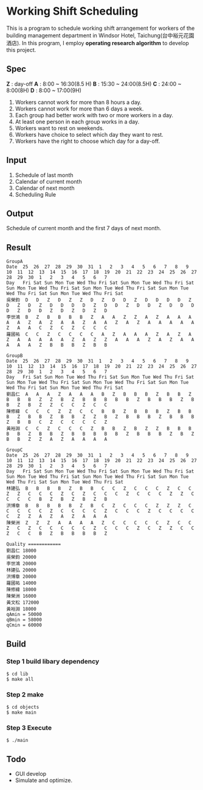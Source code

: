 # Working Shift Scheduling

This is a program to schedule working shift arrangement for workers of the building management department in Windsor Hotel,  Taichung(台中裕元花園酒店). In this program, I employ **operating research algorithm** to develop this project.

## Spec

**Z** : day-off
**A** : 8:00 ~ 16:30(8.5 H)
**B** : 15:30 ~ 24:00(8.5H)
**C** : 24:00 ~ 8:00(8H)
**D** : 8:00 ~ 17:00(9H)

1. Workers cannot work for more than 8 hours a day.
2. Workers cannot work for more than 6 days a week.
3. Each group had better work with two or more workers in a day.
4. At least one person in each group works in a day.
5. Workers want to rest on weekends.
6. Workers have choice to select which day they want to rest.
7. Workers have the right to choose which day for a day-off.


## Input

1. Schedule of last month
2. Calendar of current month
3. Calendar of next month
4. Scheduling Rule

## Output

Schedule of current month and the first 7 days of next month.

## Result

```
GroupA
Date  25  26  27  28  29  30  31  1   2   3   4   5   6   7   8   9   10  11  12  13  14  15  16  17  18  19  20  21  22  23  24  25  26  27  28  29  30  1   2   3   4   5   6   7
Day   Fri Sat Sun Mon Tue Wed Thu Fri Sat Sun Mon Tue Wed Thu Fri Sat Sun Mon Tue Wed Thu Fri Sat Sun Mon Tue Wed Thu Fri Sat Sun Mon Tue Wed Thu Fri Sat Sun Mon Tue Wed Thu Fri Sat
吳榮鈞  D   D   Z   D   Z   Z   D   Z   D   D   Z   D   D   D   D   Z   D   Z   D   Z   D   D   D   D   Z   D   D   Z   D   D   Z   D   D   D   D   Z   D   D   Z   D   Z   D   Z   D
李世鴻  B   Z   B   B   B   B   Z   A   A   Z   Z   A   Z   A   A   A   A   A   Z   A   Z   A   A   Z   A   A   Z   A   Z   A   A   A   A   A   Z   A   A   C   Z   C   Z   C   C   C
羅國祐  C   C   Z   C   C   C   C   A   Z   A   A   A   Z   A   Z   A   Z   A   A   A   A   A   Z   A   Z   Z   A   A   A   Z   A   Z   A   A   A   A   A   Z   B   B   B   Z   B   B

GroupB
Date  25  26  27  28  29  30  31  1   2   3   4   5   6   7   8   9   10  11  12  13  14  15  16  17  18  19  20  21  22  23  24  25  26  27  28  29  30  1   2   3   4   5   6   7
Day   Fri Sat Sun Mon Tue Wed Thu Fri Sat Sun Mon Tue Wed Thu Fri Sat Sun Mon Tue Wed Thu Fri Sat Sun Mon Tue Wed Thu Fri Sat Sun Mon Tue Wed Thu Fri Sat Sun Mon Tue Wed Thu Fri Sat
劉昌仁  A   A   A   Z   A   A   A   B   Z   B   B   B   Z   B   B   Z   B   B   B   Z   Z   B   Z   B   B   B   B   B   Z   B   B   B   Z   B   B   Z   B   Z   Z   C   C   Z   C   C
陳修緯  C   C   C   Z   Z   C   C   B   B   Z   B   B   B   Z   B   B   B   Z   B   B   Z   B   B   Z   Z   B   Z   B   B   B   Z   B   B   B   Z   B   B   C   Z   C   C   C   C   Z
黃裕淵  C   C   Z   C   C   C   Z   B   B   Z   B   Z   Z   B   B   B   B   B   Z   B   B   Z   B   B   B   B   B   Z   B   B   B   Z   B   Z   B   B   Z   Z   A   Z   A   A   A   A

GroupC
Date  25  26  27  28  29  30  31  1   2   3   4   5   6   7   8   9   10  11  12  13  14  15  16  17  18  19  20  21  22  23  24  25  26  27  28  29  30  1   2   3   4   5   6   7
Day   Fri Sat Sun Mon Tue Wed Thu Fri Sat Sun Mon Tue Wed Thu Fri Sat Sun Mon Tue Wed Thu Fri Sat Sun Mon Tue Wed Thu Fri Sat Sun Mon Tue Wed Thu Fri Sat Sun Mon Tue Wed Thu Fri Sat
林建弘  B   B   B   B   Z   B   B   C   C   Z   C   C   C   Z   C   C   Z   Z   C   C   C   Z   C   Z   C   C   C   Z   C   C   C   Z   Z   C   C   C   C   B   Z   B   Z   B   Z   B
洪博章  B   B   B   B   B   Z   B   C   Z   C   C   C   Z   Z   Z   C   C   C   C   C   Z   C   C   C   C   Z   C   C   C   Z   C   C   C   C   C   Z   Z   A   Z   A   Z   A   A   A
陳榮洲  Z   Z   Z   A   A   A   A   Z   C   C   C   C   C   Z   C   C   Z   C   Z   C   C   C   C   C   Z   C   C   C   Z   C   Z   Z   C   C   Z   C   C   B   Z   B   B   B   B   Z

Quality ============
劉昌仁 18000
吳榮鈞 20000
李世鴻 20000
林建弘 20000
洪博章 20000
羅國祐 14000
陳修緯 18000
陳榮洲 16000
黃文松 172000
黃裕淵 18000
qAmin = 50000
qBmin = 58000
qCmin = 60000
```

## Build

### Step 1 build libary dependency
```shell=
$ cd lib
$ make all
```

### Step 2 make
```shell=
$ cd objects
$ make main
```

### Step 3 Execute
```shell=
$ ./main
```

## Todo

* GUI develop
* Simulate and optimize.
